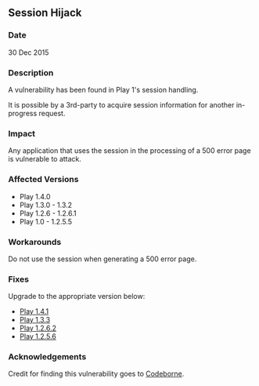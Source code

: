 ## Session Hijack

### Date

30 Dec 2015

### Description

A vulnerability has been found in Play 1's session handling.

It is possible by a 3rd-party to acquire session information for another in-progress request.

### Impact

Any application that uses the session in the processing of a 500 error page is vulnerable to attack.

### Affected Versions

* Play 1.4.0
* Play 1.3.0 - 1.3.2
* Play 1.2.6 - 1.2.6.1
* Play 1.0 - 1.2.5.5

### Workarounds

Do not use the session when generating a 500 error page.

### Fixes

Upgrade to the appropriate version below:

* [Play 1.4.1](https://github.com/playframework/play1/releases/download/1.4.1/play-1.4.1.zip)
* [Play 1.3.3](https://github.com/playframework/play1/releases/download/1.3.3/play-1.3.3.zip)
* [Play 1.2.6.2](https://github.com/playframework/play1/releases/download/1.2.6.2/play-1.2.6.2.zip)
* [Play 1.2.5.6](https://github.com/playframework/play1/releases/download/1.2.5.6/play-1.2.5.6.zip)

### Acknowledgements

Credit for finding this vulnerability goes to [Codeborne](https://codeborne.com).
